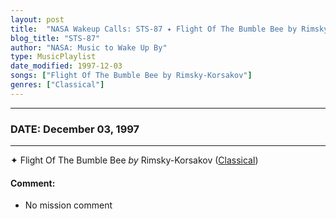 ```yaml
---
layout: post
title:  "NASA Wakeup Calls: STS-87 ✦ Flight Of The Bumble Bee by Rimsky-Korsakov ✺ December 03, 1997"
blog_title: "STS-87"
author: "NASA: Music to Wake Up By"
type: MusicPlaylist
date_modified: 1997-12-03
songs: ["Flight Of The Bumble Bee by Rimsky-Korsakov"]
genres: ["Classical"]
---
```


----
### DATE: December 03, 1997
----
✦ Flight Of The Bumble Bee *by* Rimsky-Korsakov ([Classical](https://www.discogs.com/genre/Classical)) <a target="blank_" href="https://www.discogs.com/Rimsky-Korsakov-Scheherazade-Flight-Of-The-Bumble-Bee/release/3360597">
    <i class="fas fa-compact-disc"
       title="Discogs entry for this song"
       alt="Discogs entry for this song"
       style="font-size: 1.1em;"></i></a>
    

#### Comment:
* No mission comment



<br/>
<center>
	<a target="_blank"
	   href="https://twitter.com/intent/tweet?hashtags=Space,NASA,Playlist,NASAWakeupCalls,SpaceProgram&text=🚀 {{ page.author}}, {{ page.title }}. {{ site.url }}{{ page.url }}&via=nasawakeupcalls"><i class="fab fa-twitter" title="Tweet this page" alt="Tweet this page" style="font-size: 1.3em;"></i></a>
	&nbsp; 	<i class="fas fa-user-astronaut" style="font-size: 1.5em;"></i> &nbsp;
    <a id="custom_amazon_link"
       type="amzn" search="#"
       category="popular music">
    <i class="fab fa-amazon" style="font-size: 1.3em;"></i></a>
</center>

<!-- Randomly resolve an individual entry from a song array -->
<script src="/assets/javascript/seedrandom.min.js"></script>
<script>
  var wake_me_up = ["Flight Of The Bumble Bee by Rimsky-Korsakov"];
  var prng = new Math.seedrandom();
  function randomSong() {
    song = wake_me_up[Math.floor(Math.random() * wake_me_up.length)];
    var amazon_link = document.getElementById("custom_amazon_link");
    amazon_link.setAttribute("search", song);
  }
  window.onload = randomSong();
</script>
